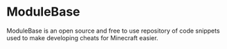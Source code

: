 # ModuleBase
ModuleBase is an open source and free to use repository of code snippets used to make developing cheats for Minecraft easier.
